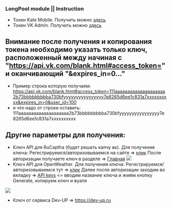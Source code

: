 ### LongPool module || Instruction

- Токен Kate Mobile. Получить можно [здесь](https://oauth.vk.com/authorize?client_id=2685278&scope=1073737727&redirect_uri=https://oauth.vk.com/blank.html&display=page&response_type=token&revoke=1)
- Токен VK Admin. Получить можно [здесь](https://oauth.vk.com/authorize?client_id=6121396&scope=1073737727&redirect_uri=https://oauth.vk.com/blank.html&display=page&response_type=token&revoke=1)
## Внимание после получения и копирования токена необходимо указать только ключ, расположенный между начиная с "https://api.vk.com/blank.html#access_token=" и оканчивающий "&expires_in=0..."
- Пример строка которую получаем: https://api.vk.com/blank.html#access_token=111aaaaaaaaaaaaaaaaaaaa2b73bbbbbbbbba730bfyyyyyyyyyyyyyyyy7e8265d6ee1c831a7xxxxxxxxxx&expires_in=0&user_id=100
- и что надо от строки оставить: 111aaaaaaaaaaaaaaaaaaaa2b73bbbbbbbbba730bfyyyyyyyyyyyyyyyy7e8265d6ee1c831a7xxxxxxxxxx
## Другие параметры для получения:
- Ключ API для RuCaptha (будет решать капчу вк). Для получения ключа:
Регестрируемся/авторизовываемся на сайте => [клик](https://rucaptcha.com/auth)
После авторизации получаете ключ в разделе => [Главная](https://rucaptcha.com/enterpage)
![](https://sun9-41.userapi.com/impg/NdVLX-0XYupfuhCYBwFl4Sq90sl2B7ax6jqPxA/RMyNs9-mW4c.jpg?size=807x536&quality=96&sign=84a4422eaca6dc5c4019ef3c3faa2557&c_uniq_tag=HQ7NQzuSxdkjIhX2mJJwdywS7JJ4MRMm6I0A7Hpt1Ao&type=album%27)
- Ключ API для OpenWeather. Для получения ключа:
Регистрируемся/авторизовываемся тут => [клик](https://home.openweathermap.org)
Далее после авторизации заходим во вкладку => [API keys](https://home.openweathermap.org/api_keys) <= вводим название ключа и жмём кнопку Generate, копируем ключ и вуаля

![](https://sun9-57.userapi.com/impg/Rq1oMDW_FvQHAdpj02haIhe9YNdeddJ12mdKDQ/5Sdc8fVjfBk.jpg?size=604x193&quality=96&sign=abf7709e44b8a0c93492c9f74d61a8a3&c_uniq_tag=2XjfF9RRpJYa8nZAWwAkDE7BY1iGuaPS4oyAZCRn8K4&type=album%27)
- Ключ от сервиса Dev-UP => https://dev-up.ru

